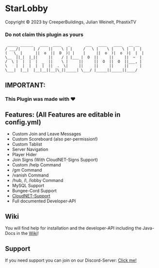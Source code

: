 # StarLobby
Copyright &copy; 2023 by CreeperBuildings, Julian Weinelt, PhastixTV

### Do not claim this plugin as yours



     _____ ______   ____  ____   _       ___   ____   ____   __ __ 
    / ___/|      | /    ||    \ | |     /   \ |    \ |    \ |  |  |
    (   \_ |      ||  o  ||  D  )| |    |     ||  o  )|  o  )|  |  |
    \__  ||_|  |_||     ||    / | |___ |  O  ||     ||     ||  ~  |
    /  \ |  |  |  |  _  ||    \ |     ||     ||  O  ||  O  ||___, |
    \    |  |  |  |  |  ||  .  \|     ||     ||     ||     ||     |
    \___|  |__|  |__|__||__|\_||_____| \___/ |_____||_____||____/


## IMPORTANT:
### This Plugin was made with &heartsuit;


## Features: (All Features are editable in config.yml)
- Custom Join and Leave Messages
- Custom Scoreboard (also per-permission!)
- Custom Tablist
- Server Navigation
- Player Hider
- Join Signs (With CloudNET-Signs Support)
- Custom /help Command
- /gm Command
- /vanish Command
- /hub, /l, /lobby Command
- MySQL Support
- Bungee-Cord Support
- [CloudNET-Support](https://cloudnetservice.eu/de/)
- Full documented Developer-API

## Wiki
You will find help for installation and the developer-API including the Java-Docs in the [Wiki](docs/general)!

## Support
If you need support you can join on our Discord-Server: [Click me!](https://dc.codeblocksmc.de/)